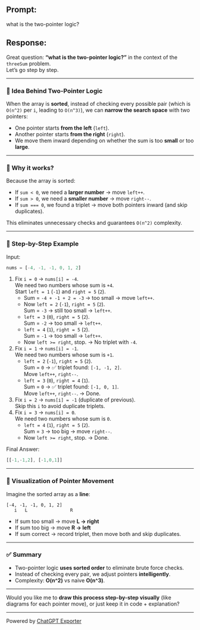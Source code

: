 ## Prompt:
what is the two-pointer logic?

## Response:
Great question: **“what is the two-pointer logic?”** in the context of the `threeSum` problem.  
Let’s go step by step.

* * *

### 🔹 Idea Behind Two-Pointer Logic

When the array is **sorted**, instead of checking every possible pair (which is `O(n^2)` per `i`, leading to `O(n^3)`), we can **narrow the search space** with two pointers:

*   One pointer starts **from the left** (`left`).
*   Another pointer starts **from the right** (`right`).
*   We move them inward depending on whether the sum is too **small** or too **large**.

* * *

### 🔹 Why it works?

Because the array is sorted:

*   If `sum < 0`, we need a **larger number** → move `left++`.
*   If `sum > 0`, we need a **smaller number** → move `right--`.
*   If `sum === 0`, we found a triplet → move both pointers inward (and skip duplicates).

This eliminates unnecessary checks and guarantees `O(n^2)` complexity.

* * *

### 🔹 Step-by-Step Example

Input:

```js
nums = [-4, -1, -1, 0, 1, 2]
```

1.  Fix `i = 0` → `nums[i] = -4`.  
    We need two numbers whose sum is `+4`.  
    Start `left = 1` (`-1`) and `right = 5` (`2`).
    *   Sum = `-4 + -1 + 2 = -3` → too small → move `left++`.
    *   Now `left = 2` (`-1`), `right = 5` (`2`).  
        Sum = `-3` → still too small → `left++`.
    *   `left = 3` (`0`), `right = 5` (`2`).  
        Sum = `-2` → too small → `left++`.
    *   `left = 4` (`1`), `right = 5` (`2`).  
        Sum = `-1` → too small → `left++`.
    *   Now `left >= right`, stop.
    → No triplet with `-4`.
2.  Fix `i = 1` → `nums[i] = -1`.  
    We need two numbers whose sum is `+1`.
    *   `left = 2` (`-1`), `right = 5` (`2`).  
        Sum = `0` → ✅ triplet found: `[-1, -1, 2]`.  
        Move `left++`, `right--`.
    *   `left = 3` (`0`), `right = 4` (`1`).  
        Sum = `0` → ✅ triplet found: `[-1, 0, 1]`.  
        Move `left++`, `right--`.
    → Done.
3.  Fix `i = 2` → `nums[i] = -1` (duplicate of previous).  
    Skip this `i` to avoid duplicate triplets.
4.  Fix `i = 3` → `nums[i] = 0`.  
    We need two numbers whose sum is `0`.
    *   `left = 4` (`1`), `right = 5` (`2`).  
        Sum = `3` → too big → move `right--`.
    *   Now `left >= right`, stop.
    → Done.

Final Answer:

```js
[[-1,-1,2], [-1,0,1]]
```

* * *

### 🔹 Visualization of Pointer Movement

Imagine the sorted array as a **line**:

```
[-4, -1, -1, 0, 1, 2]
   i   L                R
```

*   If sum too small → move **L → right**
*   If sum too big → move **R → left**
*   If sum correct → record triplet, then move both and skip duplicates.

* * *

### ✅ Summary

*   Two-pointer logic **uses sorted order** to eliminate brute force checks.
*   Instead of checking every pair, we adjust pointers **intelligently**.
*   Complexity: **O(n^2)** vs naive **O(n^3)**.

* * *

Would you like me to **draw this process step-by-step visually** (like diagrams for each pointer move), or just keep it in code + explanation?



---
Powered by [ChatGPT Exporter](https://www.chatgptexporter.com)